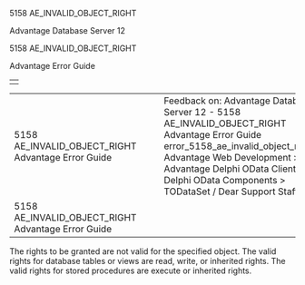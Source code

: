 5158 AE\_INVALID\_OBJECT\_RIGHT




Advantage Database Server 12  

5158 AE\_INVALID\_OBJECT\_RIGHT

Advantage Error Guide

|  |
| --- |
|  |

|  |  |  |  |  |
| --- | --- | --- | --- | --- |
| 5158 AE\_INVALID\_OBJECT\_RIGHT  Advantage Error Guide |  |  | Feedback on: Advantage Database Server 12 - 5158 AE\_INVALID\_OBJECT\_RIGHT Advantage Error Guide error\_5158\_ae\_invalid\_object\_right Advantage Web Development > Advantage Delphi OData Client > Delphi OData Components > TODataSet / Dear Support Staff, |  |
| 5158 AE\_INVALID\_OBJECT\_RIGHT  Advantage Error Guide |  |  |  |  |

The rights to be granted are not valid for the specified object. The valid rights for database tables or views are read, write, or inherited rights. The valid rights for stored procedures are execute or inherited rights.